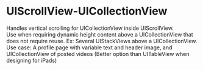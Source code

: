 # UIScrollView-UICollectionView

Handles vertical scrolling for UICollectionView inside UIScrollView.  
Use when requiring dynamic height content above a UICollectionView that does not require reuse. Ex: Several UIStackViews above a UICollectionView.  
Use case: A profile page with variable text and header image, and UICollectionView of posted videos (Better option than UITableView when designing for iPads)
